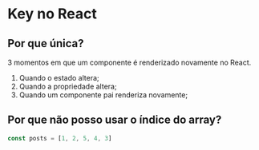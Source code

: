 # Key no React

## Por que única?

3 momentos em que um componente é renderizado novamente no React.

1. Quando o estado altera;
2. Quando a propriedade altera;
3. Quando um componente pai renderiza novamente;

## Por que não posso usar o índice do array?

```js
const posts = [1, 2, 5, 4, 3]
```